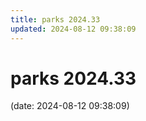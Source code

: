```yaml
---
title: parks 2024.33
updated: 2024-08-12 09:38:09
---
```


# parks 2024.33

(date: 2024-08-12 09:38:09)

